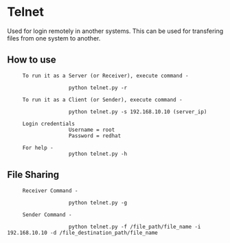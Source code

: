 # Telnet
Used for login remotely in another systems. This can be used for transfering files from one system to another.

## How to use 

         To run it as a Server (or Receiver), execute command -
         
                        python telnet.py -r

         To run it as a Client (or Sender), execute command -

                        python telnet.py -s 192.168.10.10 (server_ip)

         Login credentials
                        Username = root
                        Password = redhat

         For help -
                        python telnet.py -h
                       
                  
## File Sharing

         Receiver Command -
                           
                        python telnet.py -g
                        
         Sender Command -
                           
                        python telnet.py -f /file_path/file_name -i 192.168.10.10 -d /file_destination_path/file_name
